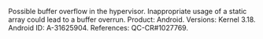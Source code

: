 Possible buffer overflow in the hypervisor. Inappropriate usage of a static array could lead to a buffer overrun. Product: Android. Versions: Kernel 3.18. Android ID: A-31625904. References: QC-CR#1027769.